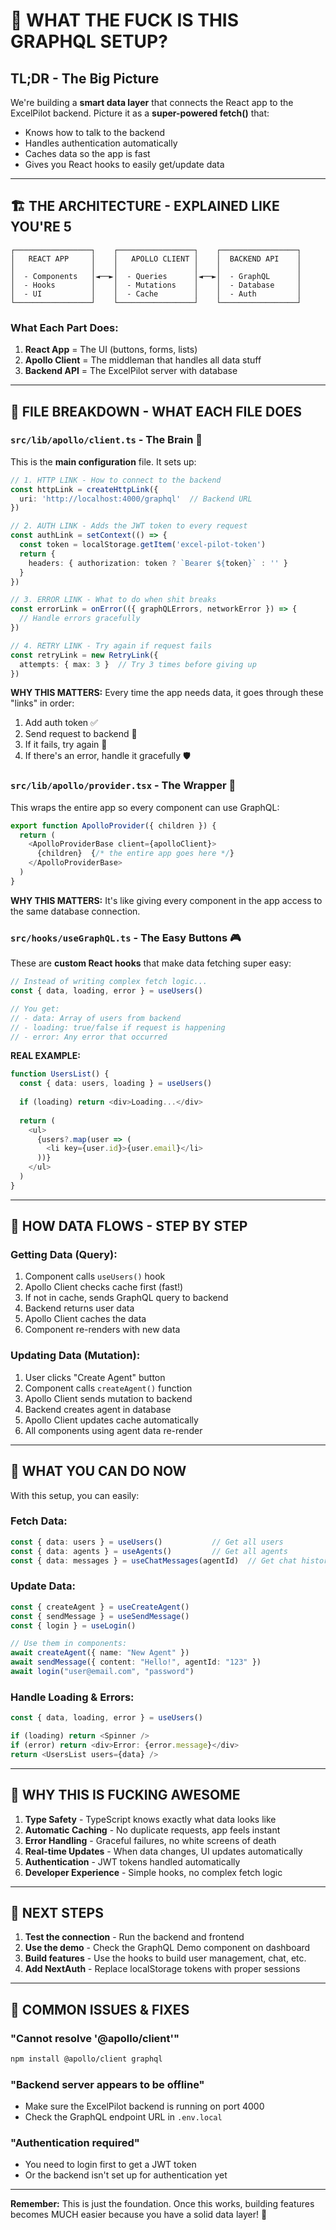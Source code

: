 # 🧠 **WHAT THE FUCK IS THIS GRAPHQL SETUP?**

## **TL;DR - The Big Picture**
We're building a **smart data layer** that connects the React app to the ExcelPilot backend. Picture it as a **super-powered fetch()** that:
- Knows how to talk to the backend
- Handles authentication automatically
- Caches data so the app is fast
- Gives you React hooks to easily get/update data

---

## **🏗️ THE ARCHITECTURE - EXPLAINED LIKE YOU'RE 5**

```
┌─────────────────┐    ┌─────────────────┐    ┌─────────────────┐
│   REACT APP     │    │   APOLLO CLIENT │    │  BACKEND API    │
│                 │    │                 │    │                 │
│  - Components   │◄──►│  - Queries      │◄──►│  - GraphQL      │
│  - Hooks        │    │  - Mutations    │    │  - Database     │
│  - UI           │    │  - Cache        │    │  - Auth         │
└─────────────────┘    └─────────────────┘    └─────────────────┘
```

### **What Each Part Does:**

1. **React App** = The UI (buttons, forms, lists)
2. **Apollo Client** = The middleman that handles all data stuff
3. **Backend API** = The ExcelPilot server with database

---

## **📁 FILE BREAKDOWN - WHAT EACH FILE DOES**

### **`src/lib/apollo/client.ts`** - The Brain 🧠
This is the **main configuration** file. It sets up:

```typescript
// 1. HTTP LINK - How to connect to the backend
const httpLink = createHttpLink({
  uri: 'http://localhost:4000/graphql'  // Backend URL
})

// 2. AUTH LINK - Adds the JWT token to every request
const authLink = setContext(() => {
  const token = localStorage.getItem('excel-pilot-token')
  return {
    headers: { authorization: token ? `Bearer ${token}` : '' }
  }
})

// 3. ERROR LINK - What to do when shit breaks
const errorLink = onError(({ graphQLErrors, networkError }) => {
  // Handle errors gracefully
})

// 4. RETRY LINK - Try again if request fails
const retryLink = new RetryLink({
  attempts: { max: 3 }  // Try 3 times before giving up
})
```

**WHY THIS MATTERS:** Every time the app needs data, it goes through these "links" in order:
1. Add auth token ✅
2. Send request to backend 📡
3. If it fails, try again 🔄
4. If there's an error, handle it gracefully 🛡️

### **`src/lib/apollo/provider.tsx`** - The Wrapper 🎁
This wraps the entire app so every component can use GraphQL:

```typescript
export function ApolloProvider({ children }) {
  return (
    <ApolloProviderBase client={apolloClient}>
      {children}  {/* the entire app goes here */}
    </ApolloProviderBase>
  )
}
```

**WHY THIS MATTERS:** It's like giving every component in the app access to the same database connection.

### **`src/hooks/useGraphQL.ts`** - The Easy Buttons 🎮
These are **custom React hooks** that make data fetching super easy:

```typescript
// Instead of writing complex fetch logic...
const { data, loading, error } = useUsers()

// You get:
// - data: Array of users from backend
// - loading: true/false if request is happening
// - error: Any error that occurred
```

**REAL EXAMPLE:**
```typescript
function UsersList() {
  const { data: users, loading } = useUsers()
  
  if (loading) return <div>Loading...</div>
  
  return (
    <ul>
      {users?.map(user => (
        <li key={user.id}>{user.email}</li>
      ))}
    </ul>
  )
}
```

---

## **🔄 HOW DATA FLOWS - STEP BY STEP**

### **Getting Data (Query):**
1. Component calls `useUsers()` hook
2. Apollo Client checks cache first (fast!)
3. If not in cache, sends GraphQL query to backend
4. Backend returns user data
5. Apollo Client caches the data
6. Component re-renders with new data

### **Updating Data (Mutation):**
1. User clicks "Create Agent" button
2. Component calls `createAgent()` function
3. Apollo Client sends mutation to backend
4. Backend creates agent in database
5. Apollo Client updates cache automatically
6. All components using agent data re-render

---

## **🎯 WHAT YOU CAN DO NOW**

With this setup, you can easily:

### **Fetch Data:**
```typescript
const { data: users } = useUsers()           // Get all users
const { data: agents } = useAgents()         // Get all agents  
const { data: messages } = useChatMessages(agentId)  // Get chat history
```

### **Update Data:**
```typescript
const { createAgent } = useCreateAgent()
const { sendMessage } = useSendMessage()
const { login } = useLogin()

// Use them in components:
await createAgent({ name: "New Agent" })
await sendMessage({ content: "Hello!", agentId: "123" })
await login("user@email.com", "password")
```

### **Handle Loading & Errors:**
```typescript
const { data, loading, error } = useUsers()

if (loading) return <Spinner />
if (error) return <div>Error: {error.message}</div>
return <UsersList users={data} />
```

---

## **🚀 WHY THIS IS FUCKING AWESOME**

1. **Type Safety** - TypeScript knows exactly what data looks like
2. **Automatic Caching** - No duplicate requests, app feels instant
3. **Error Handling** - Graceful failures, no white screens of death
4. **Real-time Updates** - When data changes, UI updates automatically
5. **Authentication** - JWT tokens handled automatically
6. **Developer Experience** - Simple hooks, no complex fetch logic

---

## **🔧 NEXT STEPS**

1. **Test the connection** - Run the backend and frontend
2. **Use the demo** - Check the GraphQL Demo component on dashboard
3. **Build features** - Use the hooks to build user management, chat, etc.
4. **Add NextAuth** - Replace localStorage tokens with proper sessions

---

## **🐛 COMMON ISSUES & FIXES**

### **"Cannot resolve '@apollo/client'"**
```bash
npm install @apollo/client graphql
```

### **"Backend server appears to be offline"**
- Make sure the ExcelPilot backend is running on port 4000
- Check the GraphQL endpoint URL in `.env.local`

### **"Authentication required"**
- You need to login first to get a JWT token
- Or the backend isn't set up for authentication yet

---

**Remember:** This is just the foundation. Once this works, building features becomes MUCH easier because you have a solid data layer! 🎯
